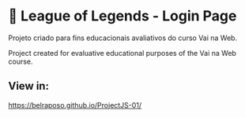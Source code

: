 # 🌈 League of Legends - Login Page 

 <p> Projeto criado para fins educacionais avaliativos do curso Vai na Web.</p>
 <p> Project created for evaluative educational purposes of the Vai na Web course.</p>
 
 ##
 ## View in:
  https://belraposo.github.io/ProjectJS-01/
